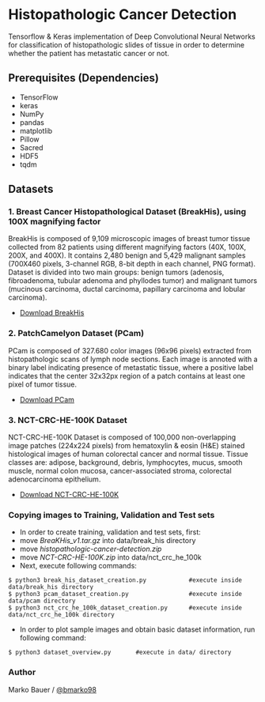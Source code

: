 # Histopathologic Cancer Detection

Tensorflow & Keras implementation of Deep Convolutional Neural Networks for classification of histopathologic slides of tissue in order to determine whether the patient has metastatic cancer or not.

## Prerequisites (Dependencies)

 - TensorFlow
 - keras
 - NumPy
 - pandas
 - matplotlib
 - Pillow
 - Sacred
 - HDF5
 - tqdm


## Datasets

### 1. Breast Cancer Histopathological Dataset (BreakHis), using 100X magnifying factor

BreakHis is composed of 9,109 microscopic images of breast tumor tissue collected from 82 patients using different magnifying factors (40X, 100X, 200X, and 400X). It contains 2,480 benign and 5,429 malignant samples (700X460 pixels, 3-channel RGB, 8-bit depth in each channel, PNG format). Dataset is divided into two main groups: benign tumors (adenosis, fibroadenoma, tubular adenoma and phyllodes tumor) and malignant tumors (mucinous carcinoma, ductal carcinoma, papillary carcinoma and lobular carcinoma).

 - [Download BreakHis](https://www.kaggle.com/ambarish/breakhis)

### 2. PatchCamelyon Dataset (PCam)

PCam is composed of 327.680 color images (96x96 pixels) extracted from histopathologic scans of lymph node sections. Each image is annoted with a binary label indicating presence of metastatic tissue, where a positive label indicates that the center 32x32px region of a patch contains at least one pixel of tumor tissue.

 - [Download PCam](https://www.kaggle.com/c/histopathologic-cancer-detection/data)

### 3. NCT-CRC-HE-100K Dataset

NCT-CRC-HE-100K Dataset is composed of 100,000 non-overlapping image patches (224x224 pixels) from hematoxylin & eosin (H&E) stained histological images of human colorectal cancer and normal tissue. Tissue classes are: adipose, background, debris, lymphocytes, mucus, smooth muscle, normal colon mucosa, cancer-associated stroma, colorectal adenocarcinoma epithelium.

 - [Download NCT-CRC-HE-100K](https://zenodo.org/record/1214456#.Xk2d2-l7nqo)

### Copying images to Training, Validation and Test sets
 - In order to create training, validation and test sets, first:
  - move *BreaKHis_v1.tar.gz* into data/break_his directory
  - move *histopathologic-cancer-detection.zip*  
  - move *NCT-CRC-HE-100K.zip* into data/nct_crc_he_100k
 - Next, execute following commands:
```
$ python3 break_his_dataset_creation.py            #execute inside data/break_his directory
$ python3 pcam_dataset_creation.py                 #execute inside data/pcam directory
$ python3 nct_crc_he_100k_dataset_creation.py      #execute inside data/nct_crc_he_100k directory
```
 - In order to plot sample images and obtain basic dataset information, run following command:
 ```
$ python3 dataset_overview.py       #execute in data/ directory
 ```

### Author

Marko Bauer / [@bmarko98](https://github.com/bmarko98)

